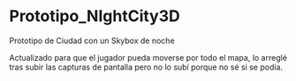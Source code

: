 # Prototipo_NIghtCity3D
Prototipo de Ciudad con un Skybox de noche

Actualizado para que el jugador pueda moverse por todo el mapa, lo arreglé tras subir las capturas de pantalla pero no lo subí porque no sé si se podía.
